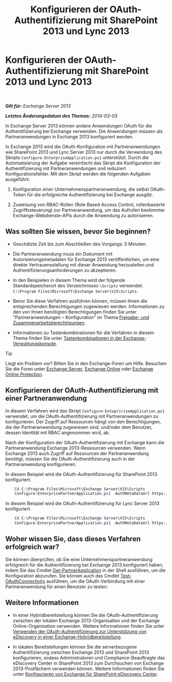 ﻿---
title: 'Konfigurieren der OAuth-Authentifizierung mit SharePoint 2013 und Lync 2013'
TOCTitle: Konfigurieren der OAuth-Authentifizierung mit SharePoint 2013 und Lync 2013
ms:assetid: ca3c78a3-80cc-4df2-859f-0106bbd57a07
ms:mtpsurl: https://technet.microsoft.com/de-de/library/JJ649094(v=EXCHG.150)
ms:contentKeyID: 50476685
ms.date: 04/24/2018
mtps_version: v=EXCHG.150
ms.translationtype: HT
---

# Konfigurieren der OAuth-Authentifizierung mit SharePoint 2013 und Lync 2013

 

_**Gilt für:** Exchange Server 2013_

_**Letztes Änderungsdatum des Themas:** 2014-03-03_

In Exchange Server 2013 können andere Anwendungen OAuth für die Authentifizierung bei Exchange verwenden. Die Anwendungen müssen als Partneranwendungen in Exchange 2013 konfiguriert werden.

In Exchange 2013 wird die OAuth-Konfiguration mit Partneranwendungen wie SharePoint 2013 und Lync Server 2013 nur durch die Verwendung des Skripts `Configure-EnterpriseApplication.ps1` unterstützt. Durch die Automatisierung der Aufgabe vereinfacht das Skript die Konfiguration der Authentifizierung mit Partneranwendungen und reduziert Konfigurationsfehler. Mit dem Skript werden die folgenden Aufgaben ausgeführt:

1.  Konfiguration einer Unternehmenspartneranwendung, die selbst OAuth-Token für die erfolgreiche Authentifizierung bei Exchange ausgibt.

2.  Zuweisung von RBAC-Rollen (Role Based Access Control, rollenbasierte Zugriffssteuerung) zur Partneranwendung, um das Aufrufen bestimmter Exchange-Webdienste-APIs durch die Anwendung zu autorisieren.

## Was sollten Sie wissen, bevor Sie beginnen?

  - Geschätzte Zeit bis zum Abschließen des Vorgangs: 5 Minuten.

  - Die Partneranwendung muss ein Dokument mit Autorisierungsmetadaten für Exchange 2013 veröffentlichen, um eine direkte Vertrauensstellung mit dieser Anwendung herzustellen und Authentifizierungsanforderungen zu akzeptieren.

  - In den Beispielen in diesem Thema wird der folgende Standardspeicherort des Verzeichnisses `\Scripts` verwendet: `C:\Program Files\Microsoft\Exchange Server\V15\Scripts`.

  - Bevor Sie diese Verfahren ausführen können, müssen Ihnen die entsprechenden Berechtigungen zugewiesen werden. Informationen zu den von Ihnen benötigten Berechtigungen finden Sie unter "Partneranwendungen – Konfiguration" im Thema [Freigabe- und Zusammenarbeitsberechtigungen](sharing-and-collaboration-permissions-exchange-2013-help.md).

  - Informationen zu Tastenkombinationen für die Verfahren in diesem Thema finden Sie unter [Tastenkombinationen in der Exchange-Verwaltungskonsole](keyboard-shortcuts-in-the-exchange-admin-center-exchange-online-protection-help.md).


> [!TIP]
> Liegt ein Problem vor? Bitten Sie in den Exchange-Foren um Hilfe. Besuchen Sie die Foren unter <A href="https://go.microsoft.com/fwlink/p/?linkid=60612">Exchange Server</A>, <A href="https://go.microsoft.com/fwlink/p/?linkid=267542">Exchange Online</A> oder <A href="https://go.microsoft.com/fwlink/p/?linkid=285351">Exchange Online Protection</A>.



## Konfigurieren der OAuth-Authentifizierung mit einer Partneranwendung

In diesem Verfahren wird das Skript `Configure-EntepririseApplication.ps1` verwendet, um die OAuth-Authentifizierung mit Partneranwendungen zu konfigurieren. Der Zugriff auf Ressourcen hängt von den Berechtigungen, die der Partneranwendung zugewiesen sind, und/oder dem Benutzer, dessen Identität mit RBAC angenommen wird, ab.

Nach der Konfiguration der OAuth-Authentifizierung mit Exchange kann die Partneranwendung Exchange 2013-Ressourcen verwenden. Wenn Exchange 2013 auch Zugriff auf Ressourcen der Partneranwendung benötigt, müssen Sie die OAuth-Authentifizierung auch in der Partneranwendung konfigurieren.

In diesem Beispiel wird die OAuth-Authentifizierung für SharePoint 2013 konfiguriert.

```powershell
    Cd C:\Program Files\Microsoft\Exchange Server\V15\Scripts
    Configure-EnterprisePartnerApplication.ps1 -AuthMetaDataUrl https://sharepoint.contoso.com/_layouts/15/metadata/json/1 -ApplicationType SharePoint
```

In diesem Beispiel wird die OAuth-Authentifizierung für Lync Server 2013 konfiguriert.

```powershell
    Cd C:\Program Files\Microsoft\Exchange Server\V15\Scripts
    Configure-EnterprisePartnerApplication.ps1 -AuthMetaDataUrl https://lync.contoso.com/metadata/json/1 -ApplicationType Lync
```

## Woher wissen Sie, dass dieses Verfahren erfolgreich war?

Sie können überprüfen, ob Sie eine Unternehmenspartneranwendung erfolgreich für die Authentifizierung bei Exchange 2013 konfiguriert haben, indem Sie das Cmdlet [Get-PartnerApplication](https://technet.microsoft.com/de-de/library/jj218721\(v=exchg.150\)) in der Shell ausführen, um die Konfiguration abzurufen. Sie können auch das Cmdlet [Test-OAuthConnectivity](https://technet.microsoft.com/de-de/library/jj218623\(v=exchg.150\)) ausführen, um die OAuth-Verbindung mit einer Partneranwendung für einen Benutzer zu testen.

## Weitere Informationen

  - In einer Hybridbereitstellung können Sie die OAuth-Authentifizierung zwischen der lokalen Exchange 2013-Organisation und der Exchange Online-Organisation verwenden. Weitere Informationen finden Sie unter [Verwenden der OAuth-Authentifizierung zur Unterstützung von eDiscovery in einer Exchange-Hybridbereitstellung](using-oauth-authentication-to-support-ediscovery-in-an-exchange-hybrid-deployment-exchange-2013-help.md).

  - In lokalen Bereitstellungen können Sie die serverbezogene Authentifizierung zwischen Exchange 2013 und SharePoint 2013 konfigurieren, sodass Administratoren und Compliance-Beauftragte das eDiscovery Center in SharePoint 2013 zum Durchsuchen von Exchange 2013-Postfächern verwenden können. Weitere Informationen finden Sie unter [Konfigurieren von Exchange für SharePoint eDiscovery Center](configure-exchange-for-sharepoint-ediscovery-center-exchange-2013-help.md).

